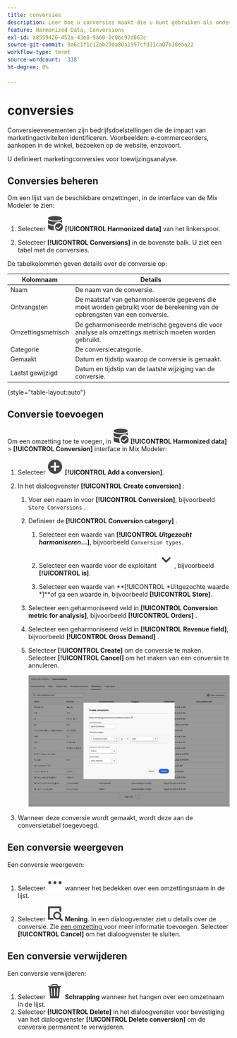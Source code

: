 ```yaml
---
title: conversies
description: Leer hoe u conversies maakt die u kunt gebruiken als onderdeel van het harmoniseren van uw gegevens in de Mix Modeler.
feature: Harmonized Data, Conversions
exl-id: a8559426-452a-43e8-9a60-0c0bc97d863c
source-git-commit: 9a6c1f1c12ab29da80a1997cfd31ca07b38eaa22
workflow-type: tm+mt
source-wordcount: '318'
ht-degree: 0%

---
```


# conversies

Conversieevenementen zijn bedrijfsdoelstellingen die de impact van marketingactiviteiten identificeren. Voorbeelden: e-commerceorders, aankopen in de winkel, bezoeken op de website, enzovoort.

U definieert marketingconversies voor toewijzingsanalyse.

## Conversies beheren

Om een lijst van de beschikbare omzettingen, in de interface van de Mix Modeler te zien:

1. Selecteer ![ DataSearch ](/help/assets/icons/DataCheck.svg) **[!UICONTROL Harmonized data]** van het linkerspoor.

1. Selecteer **[!UICONTROL Conversions]** in de bovenste balk. U ziet een tabel met de conversies.

De tabelkolommen geven details over de conversie op:

| Kolomnaam | Details |
| --- | ---|
| Naam | De naam van de conversie. |
| Ontvangsten | De maatstaf van geharmoniseerde gegevens die moet worden gebruikt voor de berekening van de opbrengsten van een conversie. |
| Omzettingsmetrisch | De geharmoniseerde metrische gegevens die voor analyse als omzettings metrisch moeten worden gebruikt. |
| Categorie | De conversiecategorie. |
| Gemaakt | Datum en tijdstip waarop de conversie is gemaakt. |
| Laatst gewijzigd | Datum en tijdstip van de laatste wijziging van de conversie. |

{style="table-layout:auto"}

## Conversie toevoegen

Om een omzetting toe te voegen, in ![ DataSearch ](/help/assets/icons/DataCheck.svg) **[!UICONTROL Harmonized data]** > **[!UICONTROL Conversion]** interface in Mix Modeler:

1. Selecteer ![ toevoegen ](/help/assets/icons/AddCircle.svg) **[!UICONTROL Add a conversion]**.

1. In het dialoogvenster **[!UICONTROL Create conversion]** :

   1. Voer een naam in voor **[!UICONTROL Conversion]**, bijvoorbeeld `Store Conversions` .

   1. Definieer de **[!UICONTROL Conversion category]** .

      1. Selecteer een waarde van **[!UICONTROL *Uitgezocht harmoniseren...*]**, bijvoorbeeld `Conversion types`.

      1. Selecteer een waarde voor de exploitant ![ Slag ](/help/assets/icons/ChevronDown.svg), bijvoorbeeld **[!UICONTROL is]**.

      1. Selecteer een waarde van **[!UICONTROL *Uitgezochte waarde *]**of ga een waarde in, bijvoorbeeld **[!UICONTROL Store]**.

   1. Selecteer een geharmoniseerd veld in **[!UICONTROL Conversion metric for analysis]**, bijvoorbeeld **[!UICONTROL Orders]** .

   1. Selecteer een geharmoniseerd veld in **[!UICONTROL Revenue field]**, bijvoorbeeld **[!UICONTROL Gross Demand]** .

   1. Selecteer **[!UICONTROL Create]** om de conversie te maken. Selecteer **[!UICONTROL Cancel]** om het maken van een conversie te annuleren.

      ![ de tekst van Alt ](/help/assets/create-conversion.png)

1. Wanneer deze conversie wordt gemaakt, wordt deze aan de conversietabel toegevoegd.


## Een conversie weergeven

Een conversie weergeven:

1. Selecteer ![ Meer ](/help/assets/icons/More.svg) wanneer het bedekken over een omzettingsnaam in de lijst.

1. Selecteer ![ Mening ](/help/assets/icons/ViewDetail.svg) **Mening**. In een dialoogvenster ziet u details over de conversie. Zie [ een omzetting ](#add-a-conversion) voor meer informatie toevoegen. Selecteer **[!UICONTROL Cancel]** om het dialoogvenster te sluiten.


## Een conversie verwijderen

Een conversie verwijderen:

1. Selecteer ![ Schrapping ](/help/assets/icons/Delete.svg) **Schrapping** wanneer het hangen over een omzetnaam in de lijst.
1. Selecteer **[!UICONTROL Delete]** in het dialoogvenster voor bevestiging van het dialoogvenster **[!UICONTROL Delete conversion]** om de conversie permanent te verwijderen.
